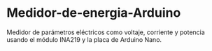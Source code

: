 # Medidor-de-energia-Arduino
Medidor de parámetros eléctricos como voltaje, corriente y potencia usando el módulo INA219 y la placa de Arduino Nano.
